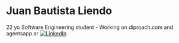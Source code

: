 # Juan Bautista Liendo

22 yo Software Engineering student - Working on diproach.com and agentsapp.ar
[![LinkedIn](https://img.shields.io/badge/LinkedIn-%230077B5.svg?logo=linkedin&logoColor=white)](https://www.linkedin.com/in/bauti-liendo/)
